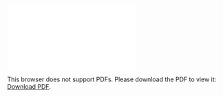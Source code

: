 <object data="christ-in-song/CIS1908pdfs/268.pdf" type="application/pdf" width="100%" height="1024px">
    <embed src="christ-in-song/CIS1908pdfs/268.pdf">
        <p>This browser does not support PDFs. Please download the PDF to view it: <a href="christ-in-song/CIS1908pdfs/268.pdf">Download PDF</a>.</p>
    </embed>
</object>
